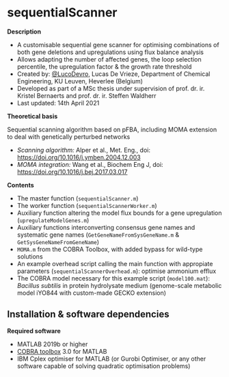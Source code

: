 # sequentialScanner
**Description**

- A customisable sequential gene scanner for optimising combinations of both gene deletions and upregulations using flux balance analysis
- Allows adapting the number of affected genes, the loop selection percentile, the upregulation factor & the growth rate threshold
- Created by: [@LucoDevro](https://github.com/LucoDevro), Lucas De Vrieze, Department of Chemical Engineering, KU Leuven, Heverlee (Belgium)
- Developed as part of a MSc thesis under supervision of prof. dr. ir. Kristel Bernaerts and prof. dr. ir. Steffen Waldherr
- Last updated: 14th April 2021

**Theoretical basis**

Sequential scanning algorithm based on pFBA, including MOMA extension to deal with genetically perturbed networks
- *Scanning algorithm:* Alper et al., Met. Eng., doi: https://doi.org/10.1016/j.ymben.2004.12.003
- *MOMA integration:* Wang et al., Biochem Eng J, doi: https://doi.org/10.1016/j.bej.2017.03.017

**Contents**

- The master function (`sequentialScanner.m`)
- The worker function (`sequentialScannerWorker.m`)
- Auxiliary function altering the model flux bounds for a gene upregulation (`upregulateModelGenes.m`)
- Auxiliary functions interconverting consensus gene names and systematic gene names (`GetGeneNameFromSysGeneName.m` & `GetSysGeneNameFromGeneName`)
- `MOMA.m` from the COBRA Toolbox, with added bypass for wild-type solutions
- An example overhead script calling the main function with appropiate parameters (`sequentialScannerOverhead.m`): optimise ammonium efflux
- The COBRA model necessary for this example script (`model100.mat`): *Bacillus subtilis* in protein hydrolysate medium (genome-scale metabolic model iYO844 with custom-made GECKO extension)

**Installation & software dependencies**
---
**Required software**
- MATLAB 2019b or higher
- [COBRA toolbox](https://github.com/opencobra/cobratoolbox) 3.0 for MATLAB
- IBM Cplex optimiser for MATLAB (or Gurobi Optimiser, or any other software capable of solving quadratic optimisation problems)
